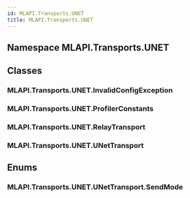 ```yaml
---  
id: MLAPI.Transports.UNET  
title: MLAPI.Transports.UNET
---
```


## Namespace MLAPI.Transports.UNET

<div class="markdown level0 summary">

</div>

<div class="markdown level0 conceptual">

</div>

<div class="markdown level0 remarks">

</div>

## Classes

### MLAPI.Transports.UNET.InvalidConfigException

<div class="section">

</div>

### MLAPI.Transports.UNET.ProfilerConstants

<div class="section">

</div>

### MLAPI.Transports.UNET.RelayTransport

<div class="section">

</div>

### MLAPI.Transports.UNET.UNetTransport

<div class="section">

</div>

## Enums

### MLAPI.Transports.UNET.UNetTransport.SendMode

<div class="section">

</div>
